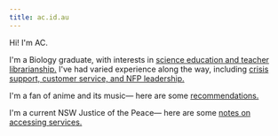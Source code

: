 ```yaml
---
title: ac.id.au
---
```


Hi! I'm AC.

I'm a Biology graduate, with interests in [science education and teacher librarianship.](/teaching/)
I've had varied experience along the way, including [crisis support, customer service, and NFP leadership.](/cv/)

I'm a fan of anime and its music— here are some [recommendations.](/anime/)

I'm a current NSW Justice of the Peace— here are some [notes on accessing services.](/jp/info/)